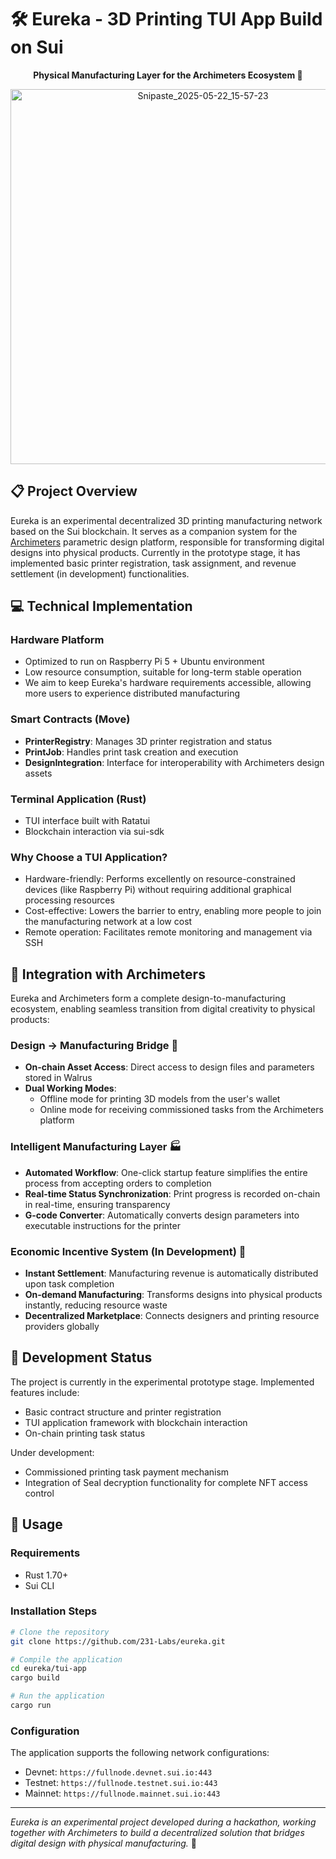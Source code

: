 # 🛠️ Eureka - 3D Printing TUI App Build on Sui

<div align="center">

**Physical Manufacturing Layer for the Archimeters Ecosystem 🔄**

<img src="https://github.com/user-attachments/assets/53089412-ebde-4ce5-a943-7ea894c10352" alt="Snipaste_2025-05-22_15-57-23" width="600">

</div>



## 📋 Project Overview

Eureka is an experimental decentralized 3D printing manufacturing network based on the Sui blockchain. It serves as a companion system for the [Archimeters](https://github.com/231-Labs/archimeters) parametric design platform, responsible for transforming digital designs into physical products. Currently in the prototype stage, it has implemented basic printer registration, task assignment, and revenue settlement (in development) functionalities.

## 💻 Technical Implementation

### Hardware Platform
- Optimized to run on Raspberry Pi 5 + Ubuntu environment
- Low resource consumption, suitable for long-term stable operation
- We aim to keep Eureka's hardware requirements accessible, allowing more users to experience distributed manufacturing

### Smart Contracts (Move)
- **PrinterRegistry**: Manages 3D printer registration and status
- **PrintJob**: Handles print task creation and execution
- **DesignIntegration**: Interface for interoperability with Archimeters design assets

### Terminal Application (Rust)
- TUI interface built with Ratatui
- Blockchain interaction via sui-sdk

### Why Choose a TUI Application?
- Hardware-friendly: Performs excellently on resource-constrained devices (like Raspberry Pi) without requiring additional graphical processing resources
- Cost-effective: Lowers the barrier to entry, enabling more people to join the manufacturing network at a low cost
- Remote operation: Facilitates remote monitoring and management via SSH

## 🔄 Integration with Archimeters

Eureka and Archimeters form a complete design-to-manufacturing ecosystem, enabling seamless transition from digital creativity to physical products:

### Design → Manufacturing Bridge 🌉
- **On-chain Asset Access**: Direct access to design files and parameters stored in Walrus
- **Dual Working Modes**: 
  - Offline mode for printing 3D models from the user's wallet
  - Online mode for receiving commissioned tasks from the Archimeters platform

### Intelligent Manufacturing Layer 🏭
- **Automated Workflow**: One-click startup feature simplifies the entire process from accepting orders to completion
- **Real-time Status Synchronization**: Print progress is recorded on-chain in real-time, ensuring transparency
- **G-code Converter**: Automatically converts design parameters into executable instructions for the printer

### Economic Incentive System (In Development) 💸
- **Instant Settlement**: Manufacturing revenue is automatically distributed upon task completion
- **On-demand Manufacturing**: Transforms designs into physical products instantly, reducing resource waste
- **Decentralized Marketplace**: Connects designers and printing resource providers globally

## 🧪 Development Status

The project is currently in the experimental prototype stage. Implemented features include:
- Basic contract structure and printer registration
- TUI application framework with blockchain interaction
- On-chain printing task status

Under development:
- Commissioned printing task payment mechanism
- Integration of Seal decryption functionality for complete NFT access control

## 🚀 Usage

### Requirements
- Rust 1.70+
- Sui CLI

### Installation Steps
```bash
# Clone the repository
git clone https://github.com/231-Labs/eureka.git

# Compile the application
cd eureka/tui-app
cargo build

# Run the application
cargo run
```

### Configuration
The application supports the following network configurations:
- Devnet: `https://fullnode.devnet.sui.io:443`
- Testnet: `https://fullnode.testnet.sui.io:443`
- Mainnet: `https://fullnode.mainnet.sui.io:443`

---

*Eureka is an experimental project developed during a hackathon, working together with Archimeters to build a decentralized solution that bridges digital design with physical manufacturing.* 🔬
